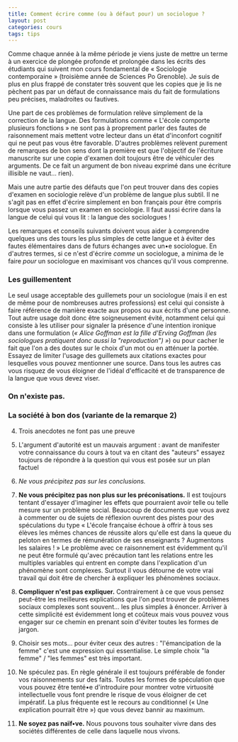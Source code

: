 ```yaml
---
title: Comment écrire comme (ou à défaut pour) un sociologue ?
layout: post
categories: cours
tags: tips
---
```


Comme chaque année à la même période je viens juste de mettre un terme à un exercice de plongée profonde et prolongée dans les écrits des étudiants qui suivent mon cours fondamental de « Sociologie contemporaine » (troisième année de Sciences Po Grenoble). Je suis de plus en plus frappé de constater très souvent que les copies que je lis ne pèchent pas par un défaut de connaissance mais du fait de formulations peu précises, maladroites ou fautives.

Une part de ces problèmes de formulation relève simplement de la correction de la langue. Des formulations comme « L'école comporte plusieurs fonctions » ne sont pas à proprement parler des fautes de raisonnement mais mettent votre lecteur dans un état d'inconfort cognitif qui ne peut pas vous être favorable. D'autres problèmes relèvent purement de remarques de bon sens dont la première est que l'objectif de l'écriture manuscrite sur une copie d'examen doit toujours être de véhiculer des arguments. De ce fait un argument de bon niveau exprimé dans une écriture illisible ne vaut… rien).

Mais une autre partie des défauts que l'on peut trouver dans des copies d'examen en sociologie relève d'un problème de langue plus subtil. Il ne s'agit pas en effet d'écrire simplement en bon français pour être compris lorsque vous passez un examen en sociologie. Il faut aussi écrire dans la langue de celui qui vous lit : la langue des sociologues !

Les remarques et conseils suivants doivent vous aider à comprendre quelques uns des tours les plus simples de cette langue et à éviter des fautes élémentaires dans de futurs échanges avec un•e sociologue. En d'autres termes, si ce n'est d'écrire <i>comme</i> un sociologue, a minima de le faire <i>pour</i> un sociologue en maximisant vos chances qu'il vous comprenne.

<h3>Les guillementent</h3>

Le seul usage acceptable des guillemets pour un sociologue (mais il en est de même pour de nombreuses autres professions) est celui qui consiste à faire référence de manière exacte aux propos ou aux écrits d'une personne. Tout autre usage doit donc être soigneusement évité, notamment celui qui consiste à les utiliser pour signaler la présence d'une intention ironique dans une formulation (<i>« Alice Goffman est la fille d'Erving Goffman (les sociologues pratiquent donc aussi la "reproduction") »</i>) ou pour cacher le fait que l'on a des doutes sur le choix d'un mot ou en atténuer la portée. Essayez de limiter l'usage des guillemets aux citations exactes pour lesquelles vous pouvez mentionner une source. Dans tous les autres cas vous risquez de vous éloigner de l'idéal d'efficacité et de transparence de la langue que vous devez viser.

<h3>On n'existe pas.</h3> 

<h3>La société à bon dos (variante de la remarque 2)</h3>

4. Trois anecdotes ne font pas une preuve

5. L'argument d'autorité est un mauvais argument : avant de manifester votre connaissance du cours à tout va en citant des "auteurs" essayez toujours de répondre à la question qui vous est posée sur un plan factuel

6. <i>Ne vous précipitez pas sur les conclusions.</i> 

7. <b>Ne vous précipitez pas non plus sur les préconisations.</b> Il est toujours tentant d'essayer d'imaginer les effets que pourraient avoir telle ou telle mesure sur un problème social. Beaucoup de documents que vous avez à commenter ou de sujets de réflexion ouvrent des pistes pour des spéculations du type « L'école française échoue à offrir à tous ses élèves les mêmes chances de réussite alors qu'elle est dans la queue du peloton en termes de rémunération de ses enseignants ? Augmentons les salaires ! » Le problème avec ce raisonnement est évidemment qu'il ne peut être formulé qu'avec précaution tant les relations entre les multiples variables qui entrent en compte dans l'explication d'un phénomène sont complexes. Surtout il vous détourne de votre vrai travail qui doit être de chercher à expliquer les phénomènes sociaux.

8. <b>Compliquer n'est pas expliquer.</b> Contrairement à ce que vous pensez peut-être les meilleures explications que l'on peut trouver de problèmes sociaux complexes sont souvent… les plus simples à énoncer. Arriver à cette simplicité est évidemment long et coûteux mais vous pouvez vous engager sur ce chemin en prenant soin d'éviter toutes les formes de jargon. 

9. Choisir ses mots… pour éviter ceux des autres : "l'émancipation de la femme" c'est une expression qui essentialise. Le simple choix "la femme" / "les femmes" est très important.

10. Ne spéculez pas. En règle générale il est toujours préférable de fonder vos raisonnements sur des faits. Toutes les formes de spéculation que vous pouvez être tenté•e d'introduire pour montrer votre virtuosité intellectuelle vous font prendre le risque de vous éloigner de cet impératif. La plus fréquente est le recours au conditionnel (« Une explication pourrait être ») que vous devez bannir au maximum.

11. <b>Ne soyez pas naïf•ve.</b> Nous pouvons tous souhaiter vivre dans des sociétés différentes de celle dans laquelle nous vivons.
